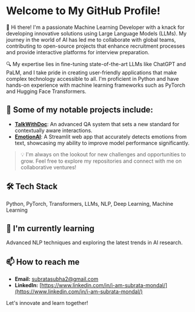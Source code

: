 # Welcome to My GitHub Profile!

👋 Hi there! I'm a passionate Machine Learning Developer with a knack for developing innovative solutions using Large Language Models (LLMs). My journey in the world of AI has led me to collaborate with global teams, contributing to open-source projects that enhance recruitment processes and provide interactive platforms for interview preparation.

🔍 My expertise lies in fine-tuning state-of-the-art LLMs like ChatGPT and PaLM, and I take pride in creating user-friendly applications that make complex technology accessible to all. I'm proficient in Python and have hands-on experience with machine learning frameworks such as PyTorch and Hugging Face Transformers.

## 🚀 Some of my notable projects include:
- [**TalkWithDoc**](https://subratamondal1-talkwithdoc-talk-with-docapp-5haal2.streamlit.app/): An advanced QA system that sets a new standard for contextually aware interactions.
- [**EmotionAI**](https://subratamondal1-emotionai-emotionaiapp-7r6pf3.streamlit.app/): A Streamlit web app that accurately detects emotions from text, showcasing my ability to improve model performance significantly.

>💡 I'm always on the lookout for new challenges and opportunities to grow. Feel free to explore my repositories and connect with me on collaborative ventures!

## 🛠️ Tech Stack 
Python, PyTorch, Transformers, LLMs, NLP, Deep Learning, Machine Learning

## 🌱 I'm currently learning 
Advanced NLP techniques and exploring the latest trends in AI research.

## 📫 How to reach me 
- **Email:** subratasubha2@gmail.com
- **LinkedIn:** [https://www.linkedin.com/in/i-am-subrata-mondal/](https://www.linkedin.com/in/i-am-subrata-mondal/)

Let's innovate and learn together!

